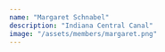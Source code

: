 ```yaml
---
name: "Margaret Schnabel"
description: "Indiana Central Canal"
image: "/assets/members/margaret.png"
---
```

